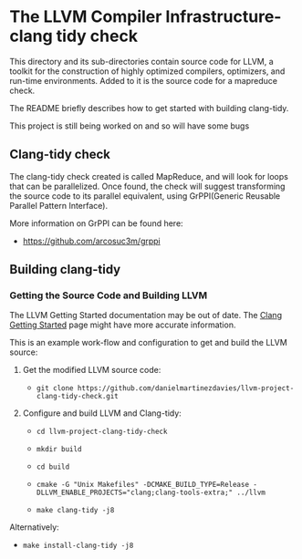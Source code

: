 # The LLVM Compiler Infrastructure-clang tidy check

This directory and its sub-directories contain source code for LLVM,
a toolkit for the construction of highly optimized compilers,
optimizers, and run-time environments. Added to it is the source code for a mapreduce check.

The README briefly describes how to get started with building clang-tidy.

This project is still being worked on and so will have some bugs

## Clang-tidy check
The clang-tidy check created is called MapReduce, and will look for loops that can be parallelized. Once found, the check will suggest transforming the source code to its parallel equivalent, using GrPPI(Generic Reusable Parallel Pattern Interface).

More information on GrPPI can be found here:
* https://github.com/arcosuc3m/grppi

## Building clang-tidy

### Getting the Source Code and Building LLVM

The LLVM Getting Started documentation may be out of date.  The [Clang
Getting Started](http://clang.llvm.org/get_started.html) page might have more
accurate information.

This is an example work-flow and configuration to get and build the LLVM source:

1. Get the modified LLVM source code:

     * ``git clone https://github.com/danielmartinezdavies/llvm-project-clang-tidy-check.git``
     
2. Configure and build LLVM and Clang-tidy:

     * ``cd llvm-project-clang-tidy-check``

     * ``mkdir build``

     * ``cd build``

     * ``cmake -G "Unix Makefiles" -DCMAKE_BUILD_TYPE=Release -DLLVM_ENABLE_PROJECTS="clang;clang-tools-extra;" ../llvm``
     * ``make clang-tidy -j8``
     
 Alternatively: 
 * ``make install-clang-tidy -j8``
